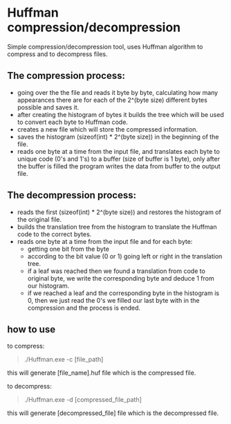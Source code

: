 # Huffman compression/decompression

Simple compression/decompression tool, uses Huffman algorithm to compress
and to decompress files.

## The compression process:
* going over the the file and reads it byte by byte, calculating how many appearances there are
for each of the 2^(byte size) different bytes possible and saves it.
* after creating the histogram of bytes it builds the tree which will be used to convert each
byte to Huffman code.
* creates a new file which will store the compressed information.
* saves the histogram (sizeof(int) * 2^(byte size)) in the beginning of the file.
* reads one byte at a time from the input file, and translates each byte to unique code (0's and 1's)
to a buffer (size of buffer is 1 byte), only after the buffer is filled the program writes the
data from buffer to the output file.

## The decompression process:
* reads the first (sizeof(int) * 2^(byte size)) and restores the histogram of the original file.
* builds the translation tree from the histogram to translate the Huffman code to the correct bytes.
* reads one byte at a time from the input file and for each byte:
    * getting one bit from the byte
    * according to the bit value (0 or 1) going left or right in the translation tree.
    * if a leaf was reached then we found a translation from code to original byte, we write the
      corresponding byte and deduce 1 from our histogram.
    * if we reached a leaf and the corresponding byte in the histogram is 0, then we just read the
    0's we filled our last byte with in the compression and the process is ended.


## how to use
to compress:
>./Huffman.exe -c [file_path]

this will generate [file_name].huf file which is the compressed file.


to decompress: 
>./Huffman.exe -d [compressed_file_path]
	
this will generate [decompressed_file] file which is the decompressed file.
